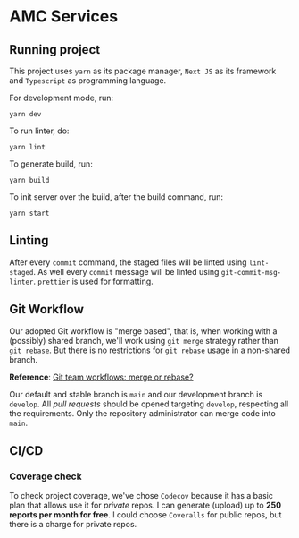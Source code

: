 # AMC Services

## Running project

This project uses `yarn` as its package manager, `Next JS` as its framework and `Typescript` as programming language.

For development mode, run:

`yarn dev`

To run linter, do:

`yarn lint`

To generate build, run:

`yarn build`

To init server over the build, after the build command, run:

`yarn start`

## Linting

After every `commit` command, the staged files will be linted using `lint-staged`.
As well every `commit` message will be linted using `git-commit-msg-linter`.
`prettier` is used for formatting.

## Git Workflow

Our adopted Git workflow is "merge based", that is, when working with a (possibly) shared branch, we'll work using `git merge` strategy rather than `git rebase`. But there is no restrictions for `git rebase` usage in a non-shared branch.

**Reference**: [Git team workflows: merge or rebase?](https://www.atlassian.com/git/articles/git-team-workflows-merge-or-rebase)

Our default and stable branch is `main` and our development branch is `develop`. All _pull requests_ should be opened targeting `develop`, respecting all the requirements. Only the repository administrator can merge code into `main`.

## CI/CD

### Coverage check

To check project coverage, we've chose `Codecov` because it has a basic plan that allows use it for _private_ repos. I can generate (upload) up to **250 reports per month for free**. I could choose `Coveralls` for public repos, but there is a charge for private repos.
